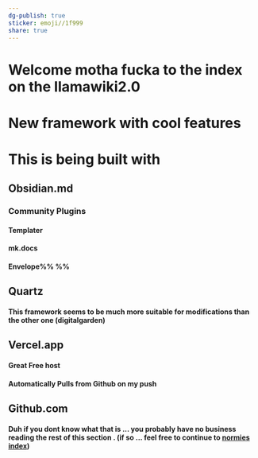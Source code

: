 ```yaml
---
dg-publish: true
sticker: emoji//1f999
share: true
---
```

# Welcome motha fucka to the index on the llamawiki2.0

# New framework with cool features 

# This is being built with 

 
## Obsidian.md
### Community Plugins
#### Templater
#### mk.docs
#### Envelope%%  %%
## Quartz
#### This framework seems to be much more suitable for modifications than the other one (digitalgarden) 
## Vercel.app
#### Great Free host
#### Automatically Pulls from Github on my push
## Github.com
#### Duh if you dont know what that is ... you probably have no business reading the rest of this section . (if so ... feel free to continue to [normies index](normies%20index.md))


